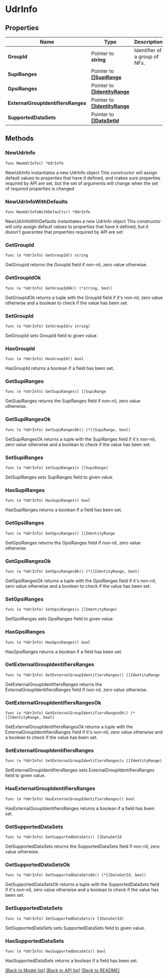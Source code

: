 # UdrInfo

## Properties

Name | Type | Description | Notes
------------ | ------------- | ------------- | -------------
**GroupId** | Pointer to **string** | Identifier of a group of NFs. | [optional] 
**SupiRanges** | Pointer to [**[]SupiRange**](SupiRange.md) |  | [optional] 
**GpsiRanges** | Pointer to [**[]IdentityRange**](IdentityRange.md) |  | [optional] 
**ExternalGroupIdentifiersRanges** | Pointer to [**[]IdentityRange**](IdentityRange.md) |  | [optional] 
**SupportedDataSets** | Pointer to [**[]DataSetId**](DataSetId.md) |  | [optional] 

## Methods

### NewUdrInfo

`func NewUdrInfo() *UdrInfo`

NewUdrInfo instantiates a new UdrInfo object
This constructor will assign default values to properties that have it defined,
and makes sure properties required by API are set, but the set of arguments
will change when the set of required properties is changed

### NewUdrInfoWithDefaults

`func NewUdrInfoWithDefaults() *UdrInfo`

NewUdrInfoWithDefaults instantiates a new UdrInfo object
This constructor will only assign default values to properties that have it defined,
but it doesn't guarantee that properties required by API are set

### GetGroupId

`func (o *UdrInfo) GetGroupId() string`

GetGroupId returns the GroupId field if non-nil, zero value otherwise.

### GetGroupIdOk

`func (o *UdrInfo) GetGroupIdOk() (*string, bool)`

GetGroupIdOk returns a tuple with the GroupId field if it's non-nil, zero value otherwise
and a boolean to check if the value has been set.

### SetGroupId

`func (o *UdrInfo) SetGroupId(v string)`

SetGroupId sets GroupId field to given value.

### HasGroupId

`func (o *UdrInfo) HasGroupId() bool`

HasGroupId returns a boolean if a field has been set.

### GetSupiRanges

`func (o *UdrInfo) GetSupiRanges() []SupiRange`

GetSupiRanges returns the SupiRanges field if non-nil, zero value otherwise.

### GetSupiRangesOk

`func (o *UdrInfo) GetSupiRangesOk() (*[]SupiRange, bool)`

GetSupiRangesOk returns a tuple with the SupiRanges field if it's non-nil, zero value otherwise
and a boolean to check if the value has been set.

### SetSupiRanges

`func (o *UdrInfo) SetSupiRanges(v []SupiRange)`

SetSupiRanges sets SupiRanges field to given value.

### HasSupiRanges

`func (o *UdrInfo) HasSupiRanges() bool`

HasSupiRanges returns a boolean if a field has been set.

### GetGpsiRanges

`func (o *UdrInfo) GetGpsiRanges() []IdentityRange`

GetGpsiRanges returns the GpsiRanges field if non-nil, zero value otherwise.

### GetGpsiRangesOk

`func (o *UdrInfo) GetGpsiRangesOk() (*[]IdentityRange, bool)`

GetGpsiRangesOk returns a tuple with the GpsiRanges field if it's non-nil, zero value otherwise
and a boolean to check if the value has been set.

### SetGpsiRanges

`func (o *UdrInfo) SetGpsiRanges(v []IdentityRange)`

SetGpsiRanges sets GpsiRanges field to given value.

### HasGpsiRanges

`func (o *UdrInfo) HasGpsiRanges() bool`

HasGpsiRanges returns a boolean if a field has been set.

### GetExternalGroupIdentifiersRanges

`func (o *UdrInfo) GetExternalGroupIdentifiersRanges() []IdentityRange`

GetExternalGroupIdentifiersRanges returns the ExternalGroupIdentifiersRanges field if non-nil, zero value otherwise.

### GetExternalGroupIdentifiersRangesOk

`func (o *UdrInfo) GetExternalGroupIdentifiersRangesOk() (*[]IdentityRange, bool)`

GetExternalGroupIdentifiersRangesOk returns a tuple with the ExternalGroupIdentifiersRanges field if it's non-nil, zero value otherwise
and a boolean to check if the value has been set.

### SetExternalGroupIdentifiersRanges

`func (o *UdrInfo) SetExternalGroupIdentifiersRanges(v []IdentityRange)`

SetExternalGroupIdentifiersRanges sets ExternalGroupIdentifiersRanges field to given value.

### HasExternalGroupIdentifiersRanges

`func (o *UdrInfo) HasExternalGroupIdentifiersRanges() bool`

HasExternalGroupIdentifiersRanges returns a boolean if a field has been set.

### GetSupportedDataSets

`func (o *UdrInfo) GetSupportedDataSets() []DataSetId`

GetSupportedDataSets returns the SupportedDataSets field if non-nil, zero value otherwise.

### GetSupportedDataSetsOk

`func (o *UdrInfo) GetSupportedDataSetsOk() (*[]DataSetId, bool)`

GetSupportedDataSetsOk returns a tuple with the SupportedDataSets field if it's non-nil, zero value otherwise
and a boolean to check if the value has been set.

### SetSupportedDataSets

`func (o *UdrInfo) SetSupportedDataSets(v []DataSetId)`

SetSupportedDataSets sets SupportedDataSets field to given value.

### HasSupportedDataSets

`func (o *UdrInfo) HasSupportedDataSets() bool`

HasSupportedDataSets returns a boolean if a field has been set.


[[Back to Model list]](../README.md#documentation-for-models) [[Back to API list]](../README.md#documentation-for-api-endpoints) [[Back to README]](../README.md)


